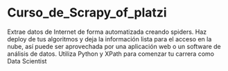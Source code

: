 # Curso_de_Scrapy_of_platzi
Extrae datos de Internet de forma automatizada creando spiders. Haz deploy de tus algoritmos y deja la información lista para el acceso en la nube, así puede ser aprovechada por una aplicación web o un software de análisis de datos. Utiliza Python y XPath para comenzar tu carrera como Data Scientist

